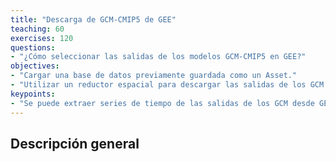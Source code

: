 ```yaml
---
title: "Descarga de GCM-CMIP5 de GEE"
teaching: 60
exercises: 120
questions:
- "¿Cómo seleccionar las salidas de los modelos GCM-CMIP5 en GEE?"
objectives:
- "Cargar una base de datos previamente guardada como un Asset."
- "Utilizar un reductor espacial para descargar las salidas de los GCM de nuestra cuenca de estudio."
keypoints:
- "Se puede extraer series de tiempo de las salidas de los GCM desde GEE."
---
```


## Descripción general

